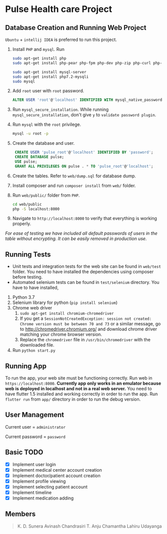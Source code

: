 # Pulse Health care Project

## Database Creation and Running Web Project

`Ubuntu` + `intellij IDEA` is preferred to run this project.

1. Install `PHP` and `mysql`. Run 

   ```bash
   sudo apt-get install php
   sudo apt-get install php-pear php-fpm php-dev php-zip php-curl php-xmlrpc php-gd php-mysql php-mbstring php-xml libapache2-mod-php
   
   sudo apt-get install mysql-server
   sudo apt-get install php7.2-mysqli
   sudo mysql
   ```

2. Add `root` user with `root` password.

   ```sql
   ALTER USER 'root'@'localhost' IDENTIFIED WITH mysql_native_password BY 'root';
   ```

3. Run `mysql_secure_installation`. While running `mysql_secure_installation`, don't give `y` to `validate password plugin`.

4. Run `mysql` with the `root` privilege.

   ```bash
   mysql -u root -p
   ```

6. Create the database and user.
   
   ```sql
    CREATE USER 'pulse_root'@'localhost' IDENTIFIED BY 'password';
    CREATE DATABASE pulse;
    USE pulse;
    GRANT ALL PRIVILEGES ON pulse . * TO 'pulse_root'@'localhost';
   ```
   
5. Create the tables. Refer to `web/dump.sql` for database dump.

6. Install composer and run `composer install` from `web/` folder.

8. Run `web/public/` folder from `PHP`.

    ```bash
    cd web/public
    php -S localhost:8000
    ```

9. Navigate to `http://localhost:8000` to verify that everything is working properly.

*For ease of testing we have included all default passwords of users in the table without encrypting. It can be easily removed in production use.*

## Running Tests

* Unit tests and integration tests for the web site can be found in `web/test` folder. You need to have installed the dependencies using composer before testing.
* Automated selenium tests can be found in `test/selenium` directory. You have to have installed,

1. Python 3.7
2. Selenium library for python (`pip install selenium`)
3. Chrome web driver
   1. `sudo apt-get install chromium-chromedriver`
   2. If you get a `SessionNotCreatedException: session not created: Chrome version must be between 70 and 73` or a similar message, go to http://chromedriver.chromium.org/ and download chrome driver matching your chrome browser version.
   3. Replace the `chromedriver` file in `/usr/bin/chromedriver` with the downloaded file.
4. Run `python start.py`

## Running App

To run the app, your web site must be functioning correctly. Run web in `https://localhost:8000`. **Currently app only works in an emulator because web is deployed in localhost and not in a real web server.** You need to have flutter 1.5 installed and working correctly in order to run the app. Run `flutter run` from `app/` directory in order to run the debug version.

## User Management

Current user = `administrator`

Current password = `password`

## Basic TODO

- [x] Implement user login
- [x] Implement medical center account creation
- [x] Implement doctor/patient account creation
- [x] Implement profile viewing
- [x] Implement selecting patient account
- [x] Implement timeline
- [x] Implement medication adding

## Members

>  K. D. Sunera Avinash Chandrasiri
>  T. Anju Chamantha
>  Lahiru Udayanga